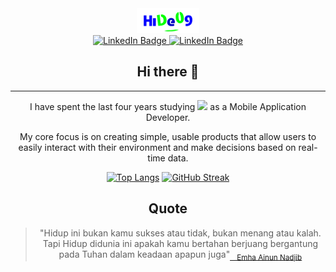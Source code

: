 
<div id="header" align="center">
    <img src="https://raw.githubusercontent.com/agilbudi/agilbudi/main/res/logo.gif" width="100"/>
    <div id="badges">
    <a href="https://www.linkedin.com/in/agilbudiprasetyo/">
        <img src="https://img.shields.io/badge/agil_budi_prasetyo-blue?style=for-the-badge&logo=linkedin&logoColor=white" alt="LinkedIn Badge"/>
    </a>
    <a href="https://www.linkedin.com/in/agilbudiprasetyo/">
        <img src="https://img.shields.io/badge/gmail-red?style=for-the-badge&logo=gmail&logoColor=white" alt="LinkedIn Badge"/>
    </a>
</div>

## Hi there 👋
---
I have spent the last four years studying <img src="https://media.giphy.com/media/WUlplcMpOCEmTGBtBW/giphy.gif" width="30"> as a Mobile Application Developer.

My core focus is on creating simple, usable products that allow users to easily interact with their environment and make decisions based on real-time data.

[![Top Langs][top-lang]](https://github.com/anuraghazra/github-readme-stats)
[![GitHub Streak][Streak]](https://git.io/streak-stats)



## Quote
>"Hidup ini bukan kamu sukses atau tidak, bukan menang atau kalah. Tapi Hidup didunia ini apakah kamu bertahan berjuang bergantung pada Tuhan dalam keadaan apapun juga"<sub>[__Emha Ainun Nadjib][Mbah-Nun]</sub>

[Mbah-Nun]: https://id.wikipedia.org/wiki/Emha_Ainun_Nadjib
[email]: https://mail.google.com/mail/?view=cm&fs=1&to=agilbudiprasetyo@gmail.com
[Streak]: https://github-readme-streak-stats.herokuapp.com?user=agilbudi&theme=ads-juicy-fresh&locale=id
[top-lang]: https://github-readme-stats.vercel.app/api/top-langs/?username=agilbudi&layout=compact&theme=holi&card_width=700
[NewsApp-card]: https://github-readme-stats.vercel.app/api/pin/?username=agilbudi&repo=VIX-Schoters-Agil&theme=buefy



<!--
**agilbudi/agilbudi** is a ✨ _special_ ✨ repository because its `README.md` (this file) appears on your GitHub profile.

Here are some ideas to get you started:

- 🔭 I’m currently working on ...
- 🌱 I’m currently learning ...
- 👯 I’m looking to collaborate on ...
- 🤔 I’m looking for help with ...
- 💬 Ask me about ...
- 📫 How to reach me: ...
- 😄 Pronouns: ...
- ⚡ Fun fact: ...
-->
